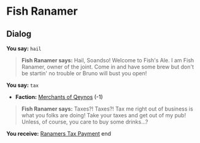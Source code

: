 # Fish Ranamer
## Dialog

**You say:** `hail`



>**Fish Ranamer says:** Hail, Soandso!  Welcome to Fish's Ale. I am Fish Ranamer, owner of the joint.  Come in and have some brew but don't be startin' no trouble or Bruno will bust you open!

**You say:** `tax`



* __Faction:__ [Merchants of Qeynos](/faction/291) (-1)


>**Fish Ranamer says:** Taxes?! Taxes?! Tax me right out of business is what you folks are doing! Take your taxes and get out of my pub! Unless, of course, you care to buy some drinks...?


**You receive:**  [Ranamers Tax Payment](/item/13178)
end
